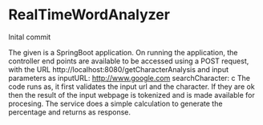 # RealTimeWordAnalyzer
Inital commit

The given is a SpringBoot application. On running the application, the controller end points are available to be accessed
using a POST request, with the URL http://localhost:8080/getCharacterAnalysis
and input parameters as 
inputURL: http://www.google.com
searchCharacter: c
The code runs as, it first validates the input url and the character. If they are ok then the result of the
input webpage is tokenized and is made available for procesing. The service does a simple calculation to generate
the percentage and returns as response.
